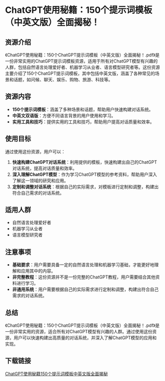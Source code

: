 # ChatGPT使用秘籍：150个提示词模板（中英文版）全面揭秘！

## 资源介绍

《ChatGPT使用秘籍：150个ChatGPT提示词模板（中英文版）全面揭秘！.pdf》是一份非常实用的ChatGPT提示词模板资源，适用于所有对ChatGPT模型有兴趣的人群，包括自然语言处理爱好者、机器学习从业者、语言模型研究者等。这份资源主要介绍了150个ChatGPT提示词模板，其中包括中英文版，涵盖了各种常见的场景和话题，如问候、聊天、娱乐、购物、旅游、科技等。

## 资源内容

- **150个提示词模板**：涵盖了多种场景和话题，帮助用户快速构建对话系统。
- **中英文双语版**：方便不同语言背景的用户使用和学习。
- **实用工具和技巧**：提供实用的工具和技巧，帮助用户提高对话质量和效率。

## 使用目标

通过使用这份资源，用户可以：

1. **快速构建ChatGPT对话系统**：利用提供的模板，快速构建出自己的ChatGPT对话系统，提高对话质量和效率。
2. **深入理解ChatGPT模型**：作为学习ChatGPT模型的参考资料，帮助用户深入了解这一领域的研究和应用。
3. **定制和调整对话系统**：根据自己的实际需求，对模板进行定制和调整，构建出符合自己需求的对话系统。

## 适用人群

- 自然语言处理爱好者
- 机器学习从业者
- 语言模型研究者

## 注意事项

- **基础要求**：用户需要具备一定的自然语言处理和机器学习基础，才能更好地理解和应用其中的内容。
- **非完整教程**：这份资源并不是一份完整的ChatGPT教程，用户需要结合其他资料进行学习。
- **非通用系统**：用户需要根据自己的实际需求进行定制和调整，构建出符合自己需求的对话系统。

## 总结

《ChatGPT使用秘籍：150个ChatGPT提示词模板（中英文版）全面揭秘！.pdf》是一份非常实用的资源，适合所有对ChatGPT模型有兴趣的人群。通过使用这份资源，用户可以快速构建出高质量的对话系统，并深入了解ChatGPT模型的应用和实现。

## 下载链接

[ChatGPT使用秘籍150个提示词模板中英文版全面揭秘](https://pan.quark.cn/s/ebb0c563bc4f)